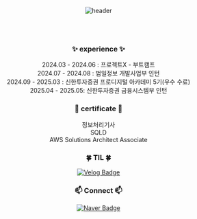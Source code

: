 <div align=center>
    
  ![header](https://capsule-render.vercel.app/api?type=waving&text=Hi,%20I'm%20greenlemonT&fontColor=333333&fontSize=40&&color=timeAuto)

<br>
<br>

### ✨ experience ✨
2024.03 - 2024.06 : 프로젝트X - 부트캠프
<br>
2024.07 - 2024.08 : 범일정보 개발사업부 인턴
<br>
2024.09 - 2025.03 : 신한투자증권 프로디지털 아카데미 5기(우수 수료)
<br>
2025.04 - 2025.05: 신한투자증권 금융시스템부 인턴

### 📄 certificate 📄
정보처리기사
<br>
SQLD
<br>
AWS Solutions Architect Associate 

### 🍀 TIL 🍀  
  [![Velog Badge](http://img.shields.io/badge/greenlemon_t-20C997?style=flat-square&logo=Velog&logoColor=white)](https://velog.io/@greenlemon_t/posts)

### 📫 Connect 📫
  [![Naver Badge](http://img.shields.io/badge/ms950219@naver.com-03C75A?style=flat-square&logo=Naver&logoColor=white)](mailto:ms950219@naver.com)


</div>



